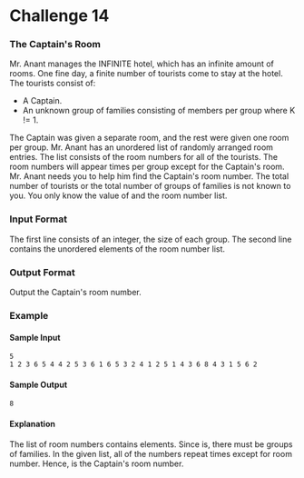 # Challenge 14

### The Captain's Room

Mr. Anant manages the INFINITE hotel, which has an infinite amount of rooms.
One fine day, a finite number of tourists come to stay at the hotel.
The tourists consist of:

- A Captain.
- An unknown group of families consisting of members per group where K != 1.

The Captain was given a separate room, and the rest were given one room per group.
Mr. Anant has an unordered list of randomly arranged room entries. The list consists of the room numbers
for all of the tourists. The room numbers will appear times per group except for the Captain's room.
Mr. Anant needs you to help him find the Captain's room number.
The total number of tourists or the total number of groups of families is not known to you.
You only know the value of and the room number list.

### Input Format
The first line consists of an integer, the size of each group.
The second line contains the unordered elements of the room number list.

### Output Format
Output the Captain's room number.

### Example

#### Sample Input
    5
    1 2 3 6 5 4 4 2 5 3 6 1 6 5 3 2 4 1 2 5 1 4 3 6 8 4 3 1 5 6 2
    
#### Sample Output
    8

#### Explanation
The list of room numbers contains elements. Since is, there must be groups of families. In the
given list, all of the numbers repeat times except for room number. Hence, is the Captain's room number.